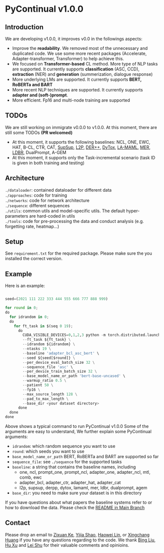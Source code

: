 

# PyContinual v1.0.0

## Introduction
We are developing v1.0.0, it improves v0.0 in the followings aspects:

* Improve the **readability**. We removed most of the unnecessary and duplicated code. We use some more recent packages (Accelerate, Adapter-transformer, Transformer) to help achieve this.  
* We focused on **Transformer-based** CL method. More type of NLP tasks are supported. It currently supports **classification** (ASC, CCD), **extraction** (NER) and **generation** (summerization, dialogue response)
* More underlying LMs are supported. It currently supports **BERT, RoBERTa and BART**
* More recent NLP techniques are supported. It currently supports **adapter and (soft-)prompt**.
* More efficient. Fp16 and multi-node training are supported

## TODOs
We are still working on immigrate v0.0.0 to v1.0.0. At this moment, there are still some TODOs **(PR welcomed)**

* At this moment, it supports the following baselines: NCL, ONE, EWC, HAT, B-CL, CTR, CAT, [SupSup](https://arxiv.org/abs/2006.14769), [L2P](https://arxiv.org/abs/2112.08654), [DER++](https://arxiv.org/abs/2004.07211), [DyTox](https://arxiv.org/abs/2111.11326), [LA-MAML](https://arxiv.org/abs/2007.13904), [MER](https://arxiv.org/abs/1810.11910), [LDBR](https://arxiv.org/abs/2104.05489), DualPrompt, A-GEM
* At this moment, it supports only the Task-incremental scenario (task ID is given in both training and testing)

## Architecture
`./dataloader`: contained dataloader for different data  
`./approaches`: code for training  
`./networks`: code for network architecture  
`./sequence`: different sequences  
`./utils`: common utils and model-specific utils. The default hyper-parameters are hard-coded in utils  
`./tools`: code for pre-processing the data and conduct analysis (e.g. forgetting rate, heatmap...)

## Setup

See ``requirement.txt`` for the required package. Please make sure the you installed the correct version.

## Example


Here is an example:
```python

seed=(2021 111 222 333 444 555 666 777 888 999)

for round in 0;
do
  for idrandom in 0;
  do
    for ft_task in $(seq 0 19);
      do
        CUDA_VISIBLE_DEVICES=0,1,2,3 python -m torch.distributed.launch --nproc_per_node 4 --use_env --master_port 12942 finetune.py \
        --ft_task ${ft_task} \
        --idrandom ${idrandom} \
        --ntasks 19 \
        --baseline 'adapter_bcl_asc_bert' \
        --seed ${seed[$round]} \
        --per_device_eval_batch_size 32 \
        --sequence_file 'asc' \
        --per_device_train_batch_size 32 \
        --base_model_name_or_path 'bert-base-uncased' \
        --warmup_ratio 0.5 \
        --patient 50 \
        --fp16 \
        --max_source_length 128 \
        --pad_to_max_length \
        --base_dir <your dataset directory>
      done
  done
done

```

Above shows a typical command to run PyContinual v1.0.0 Some of the arguments are easy to understand, We further explain some PyContinual arguments:

  - `idrandom`: which random sequence you want to use  
  - `round`: which seeds you want to use  
  - `base_model_name_or_path` BERT, RoBERTa and BART are supported so far
  - `sequence_file`: see `./sequence` for the supported tasks
  - `baseline`: a string that contains the baseline names, including 
    - one, ncl, prompt_one, prompt_ncl, adapter_one, adapter_ncl, mtl, comb, ewc
    - adapter_bcl, adapter_ctr, adapter_hat, adapter_cat
    - l2p, supsup, derpp, dytox, lamaml, mer, ldbr, dualprompt, agem
  - `base_dir`: you need to make sure your dataset is in this directory 
    
If you have questions about what papers the baseline systems refer to or how to download the data. Please check the [README in Main Branch](https://github.com/ZixuanKe/PyContinual/v0.0.0)

## Contact


Please drop an email to [Zixuan Ke](mailto:zke4@uic.edu), [Yijia Shao](mailto:shaoyj@pku.edu.cn), [Haowei Lin](mailto:linhaowei@pku.edu.cn), or [Xingchang Huang](mailto:huangxch3@gmail.com) if you have any questions regarding to the code. We thank [Bing Liu](https://www.cs.uic.edu/~liub/), [Hu Xu](https://howardhsu.github.io/) and [Lei Shu](https://leishu02.github.io/) for their valuable comments and opinioins.



